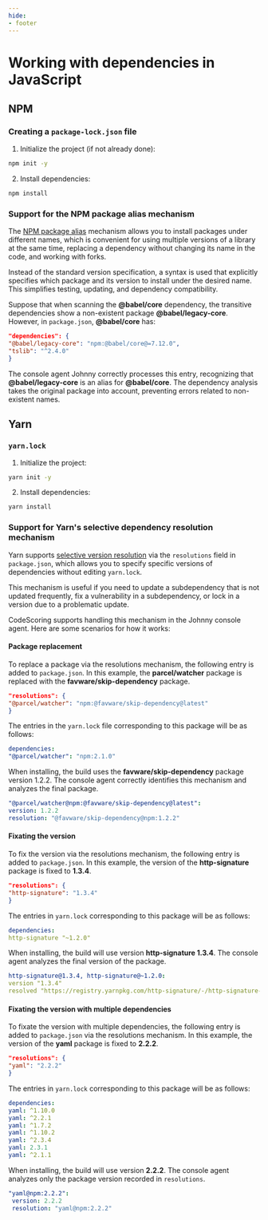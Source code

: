 ```yaml
---
hide:
- footer
---
```

# Working with dependencies in JavaScript

## NPM

### Creating a `package-lock.json` file

1. Initialize the project (if not already done):
```sh
npm init -y
```
2. Install dependencies:
```sh
npm install
```

### Support for the NPM package alias mechanism

The [NPM package alias](https://medium.com/@mahesh.jsdev/demystifying-npm-package-name-aliasing-a-comprehensive-guide-5a0a59519de9) mechanism allows you to install packages under different names, which is convenient for using multiple versions of a library at the same time, replacing a dependency without changing its name in the code, and working with forks.

Instead of the standard version specification, a syntax is used that explicitly specifies which package and its version to install under the desired name. This simplifies testing, updating, and dependency compatibility.

Suppose that when scanning the **@babel/core** dependency, the transitive dependencies show a non-existent package **@babel/legacy-core**. However, in `package.json`, **@babel/core** has:

```json
"dependencies": {
"@babel/legacy-core": "npm:@babel/core@=7.12.0",
"tslib": "^2.4.0"
}
```

The console agent Johnny correctly processes this entry, recognizing that **@babel/legacy-core** is an alias for **@babel/core**. The dependency analysis takes the original package into account, preventing errors related to non-existent names.

## Yarn

### `yarn.lock`

1. Initialize the project:
```sh
yarn init -y
```
2. Install dependencies:
```sh
yarn install
```

### Support for Yarn's selective dependency resolution mechanism

Yarn supports [selective version resolution](https://classic.yarnpkg.com/lang/en/docs/selective-version-resolutions/) via the `resolutions` field in `package.json`, which allows you to specify specific versions of dependencies without editing `yarn.lock`.

This mechanism is useful if you need to update a subdependency that is not updated frequently, fix a vulnerability in a subdependency, or lock in a version due to a problematic update.

CodeScoring supports handling this mechanism in the Johnny console agent. Here are some scenarios for how it works:

#### Package replacement

To replace a package via the resolutions mechanism, the following entry is added to `package.json`. In this example, the **parcel/watcher** package is replaced with the **favware/skip-dependency** package.

```json
"resolutions": {
"@parcel/watcher": "npm:@favware/skip-dependency@latest"
}
```

The entries in the `yarn.lock` file corresponding to this package will be as follows:

```yaml
dependencies:
"@parcel/watcher": "npm:2.1.0"
```

When installing, the build uses the **favware/skip-dependency** package version 1.2.2. The console agent correctly identifies this mechanism and analyzes the final package.

```yaml
"@parcel/watcher@npm:@favware/skip-dependency@latest":
version: 1.2.2
resolution: "@favware/skip-dependency@npm:1.2.2"
```

#### Fixating the version

To fix the version via the resolutions mechanism, the following entry is added to `package.json`. In this example, the version of the **http-signature** package is fixed to **1.3.4**.

```json
"resolutions": {
"http-signature": "1.3.4"
}
```

The entries in `yarn.lock` corresponding to this package will be as follows:

```yaml
dependencies:
http-signature "~1.2.0"
```

When installing, the build will use version **http-signature 1.3.4**. The console agent analyzes the final version of the package.

```yaml
http-signature@1.3.4, http-signature@~1.2.0:
version "1.3.4"
resolved "https://registry.yarnpkg.com/http-signature/-/http-signature-1.3.4.tgz#a65b41193110b222364e776fd1ac848655a0e2f0"
```

#### Fixating the version with multiple dependencies

To fixate the version with multiple dependencies, the following entry is added to `package.json` via the resolutions mechanism. In this example, the version of the **yaml** package is fixed to **2.2.2**.

```json
"resolutions": {
"yaml": "2.2.2"
}
```

The entries in `yarn.lock` corresponding to this package will be as follows:

```yaml
dependencies:
yaml: ^1.10.0
yaml: ^2.2.1
yaml: ^1.7.2
yaml: ^1.10.2
yaml: ^2.3.4
yaml: 2.3.1
yaml: ^2.1.1
```

When installing, the build will use version **2.2.2**. The console agent analyzes only the package version recorded in `resolutions`.

```yaml
"yaml@npm:2.2.2":
 version: 2.2.2
 resolution: "yaml@npm:2.2.2"
```